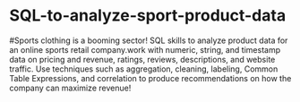 # SQL-to-analyze-sport-product-data
#Sports clothing is a booming sector! SQL skills to analyze product data for an online sports retail company.work with numeric, string, and timestamp data on pricing and revenue, ratings, reviews, descriptions, and website traffic. Use techniques such as aggregation, cleaning, labeling, Common Table Expressions, and correlation to produce recommendations on how the company can maximize revenue!
